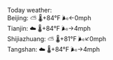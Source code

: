 Today weather:  
Beijing: ⛅️  🌡️+84°F 🌬️←0mph  
Tianjin: ☁️ 🌡️+84°F 🌬️→4mph  
Shijiazhuang: ⛅️  🌡️+81°F 🌬️↙0mph  
Tangshan: ☁️ 🌡️+84°F 🌬️→4mph  
